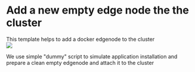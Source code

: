 # Add a new empty edge node the the cluster

This template helps to add a docker edgenode to the cluster <br>
<a href="https://portal.azure.com/#create/Microsoft.Template/uri/https%3A%2F%2raw.githubusercontent.com%2etherge%2Iaas-Applications%2master%2Docker%2azuredeploy.json" target="_blank">
    <img src="http://azuredeploy.net/deploybutton.png"/>
</a>

We use simple "dummy" script to simulate application installation and prepare a clean empty edgenode and attach it to the cluster
